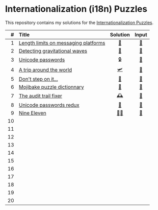 # Internationalization (i18n) Puzzles

This repository contains my solutions for the [Internationalization Puzzles](https://i18n-puzzles.com).

| # | Title                                                                         | Solution                                                                               | Input                                                                                      |
|--:|:------------------------------------------------------------------------------|:-------------------------------------------------------------------------------------: |:------------------------------------------------------------------------------------------:|
| 1 | [Length limits on messaging platforms](https://i18n-problems.com/puzzle/1/)    | [📏](https://github.com/baptistecottier/other_puzzles/blob/main/puzzles/i18n/problems/problem01/solver_01.py) | [📗](https://github.com/baptistecottier/other_puzzles/blob/main/puzzles/i18n/problems/problem01/user_input_01.txt) |
| 2 | [Detecting gravitational waves       ](https://i18n-problems.com/puzzle/2/)    | [🌊](https://github.com/baptistecottier/other_puzzles/blob/main/puzzles/i18n/problems/problem02/solver_02.py) | [📗](https://github.com/baptistecottier/other_puzzles/blob/main/puzzles/i18n/problems/problem02/user_input_02.txt) |
| 3 | [Unicode passwords                   ](https://i18n-problems.com/puzzle/3/)    | [🔒](https://github.com/baptistecottier/other_puzzles/blob/main/puzzles/i18n/problems/problem03/solver_03.py) | [📗](https://github.com/baptistecottier/other_puzzles/blob/main/puzzles/i18n/problems/problem03/user_input_03.txt) |
| 4 | [A trip around the world             ](https://i18n-problems.com/puzzle/4/)    | [🛩️](https://github.com/baptistecottier/other_puzzles/blob/main/puzzles/i18n/problems/problem04/solver_04.py) | [📗](https://github.com/baptistecottier/other_puzzles/blob/main/puzzles/i18n/problems/problem04/user_input_04.txt) |
| 5 | [Don't step on it...                 ](https://i18n-problems.com/puzzle/5/)    | [💩](https://github.com/baptistecottier/other_puzzles/blob/main/puzzles/i18n/problems/problem05/solver_05.py) | [📗](https://github.com/baptistecottier/other_puzzles/blob/main/puzzles/i18n/problems/problem05/user_input_05.txt) |
| 6 | [Mojibake puzzle dictionnary         ](https://i18n-problems.com/puzzle/6/)    | [🧩](https://github.com/baptistecottier/other_puzzles/blob/main/puzzles/i18n/problems/problem06/solver_06.py) | [📗](https://github.com/baptistecottier/other_puzzles/blob/main/puzzles/i18n/problems/problem06/user_input_06.txt) |
| 7 | [The audit trail fixer               ](https://i18n-problems.com/puzzle/7/)    | [🕰️](https://github.com/baptistecottier/other_puzzles/blob/main/puzzles/i18n/problems/problem07/solver_07.py) | [📗](https://github.com/baptistecottier/other_puzzles/blob/main/puzzles/i18n/problems/problem07/user_input_07.txt) |
| 8 | [Unicode passwords redux             ](https://i18n-problems.com/puzzle/8/)    | [🔐](https://github.com/baptistecottier/other_puzzles/blob/main/puzzles/i18n/problems/problem08/solver_08.py) | [📗](https://github.com/baptistecottier/other_puzzles/blob/main/puzzles/i18n/problems/problem08/user_input_08.txt) |
| 9 | [Nine Eleven                         ](https://i18n-problems.com/puzzle/9/)    | [✍🏻](https://github.com/baptistecottier/other_puzzles/blob/main/puzzles/i18n/problems/problem09/solver_09.py) | [📗](https://github.com/baptistecottier/other_puzzles/blob/main/puzzles/i18n/problems/problem09/user_input_09.txt) |
| 10
| 11
| 12
| 13
| 14
| 15
| 16
| 17
| 18
| 19
| 20
